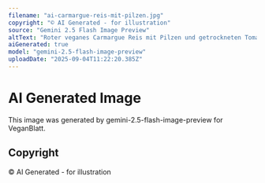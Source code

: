 ```yaml
---
filename: "ai-carmargue-reis-mit-pilzen.jpg"
copyright: "© AI Generated - for illustration"
source: "Gemini 2.5 Flash Image Preview"
altText: "Roter veganes Carmargue Reis mit Pilzen und getrockneten Tomaten"
aiGenerated: true
model: "gemini-2.5-flash-image-preview"
uploadDate: "2025-09-04T11:22:20.385Z"
---
```


# AI Generated Image

This image was generated by gemini-2.5-flash-image-preview for VeganBlatt.

## Copyright
© AI Generated - for illustration
